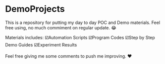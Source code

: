 # DemoProjects
This is a repository for putting my day to day POC and Demo materials. Feel free using, no much commiment on regular update. 😂 

Materials includes:
☑️Automation Scripts
☑️Program Codes
☑️Step by Step Demo Guides
☑️Experiment Results

Feel free giving me some comments to push me improving. ❤️
